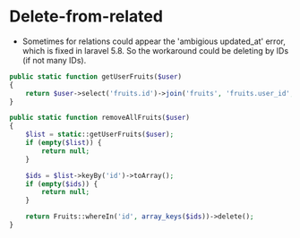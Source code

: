 # Delete-from-related

* Sometimes for relations could appear the 'ambigious updated_at' error, which is fixed in laravel 5.8. So the workaround could be deleting by IDs (if not many IDs).

```php
public static function getUserFruits($user)
{
	return $user->select('fruits.id')->join('fruits', 'fruits.user_id', '=', 'user.id')->get();
}

public static function removeAllFruits($user)
{
	$list = static::getUserFruits($user);
	if (empty($list)) {
		return null;
	}

	$ids = $list->keyBy('id')->toArray();
	if (empty($ids)) {
		return null;
	}

	return Fruits::whereIn('id', array_keys($ids))->delete();
}
```